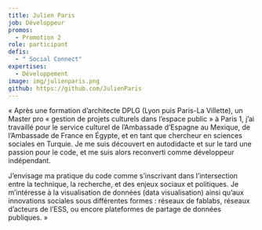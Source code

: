 ```yaml
---
title: Julien Paris
job: Développeur
promos:
  - Promotion 2
role: participant
defis:
  - " Social Connect"
expertises:
  - Développement
image: img/julienparis.png
github: https://github.com/JulienParis
---
```


« Après une formation d’architecte DPLG (Lyon puis Paris-La Villette), un Master pro « gestion de projets culturels dans l’espace public » à Paris 1, j’ai travaillé pour le service culturel de l’Ambassade d’Espagne au Mexique, de l’Ambassade de France en Égypte, et en tant que chercheur en sciences sociales en Turquie. Je me suis découvert en autodidacte et sur le tard une passion pour le code, et me suis alors reconverti comme développeur indépendant.

J’envisage ma pratique du code comme s’inscrivant dans l’intersection entre la technique, la recherche, et des enjeux sociaux et politiques. Je m’intéresse à la visualisation de données (data visualisation) ainsi qu’aux innovations sociales sous différentes formes : réseaux de fablabs, réseaux d’acteurs de l’ESS, ou encore plateformes de partage de données publiques. »
